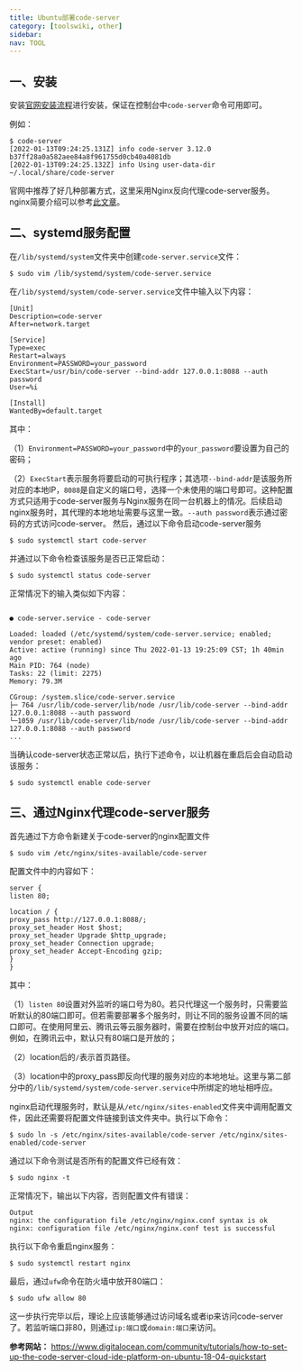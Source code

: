 ```yaml
---
title: Ubuntu部署code-server
category: [toolswiki, other]
sidebar:
nav: TOOL
---
```


## 一、安装

安装[官网安装流程](https://github.com/coder/code-server)进行安装，保证在控制台中`code-server`命令可用即可。

例如：

```shell
$ code-server
[2022-01-13T09:24:25.131Z] info code-server 3.12.0 b37ff28a0a582aee84a8f961755d0cb40a4081db
[2022-01-13T09:24:25.132Z] info Using user-data-dir ~/.local/share/code-server
```

官网中推荐了好几种部署方式，这里采用Nginx反向代理code-server服务。nginx简要介绍可以参考[此文章](https://mp.weixin.qq.com/s/XoqGvYBabW8YBl9xEeNYZw)。
## 二、systemd服务配置
在`/lib/systemd/system`文件夹中创建`code-server.service`文件：
```shell
$ sudo vim /lib/systemd/system/code-server.service
```
在`/lib/systemd/system/code-server.service`文件中输入以下内容：
```shell
[Unit]
Description=code-server
After=network.target

[Service]
Type=exec
Restart=always
Environment=PASSWORD=your_password
ExecStart=/usr/bin/code-server --bind-addr 127.0.0.1:8088 --auth password
User=%i

[Install]
WantedBy=default.target
```

其中：

（1）`Environment=PASSWORD=your_password`中的`your_password`要设置为自己的密码；

（2）`ExecStart`表示服务将要启动的可执行程序；其选项`--bind-addr`是该服务所对应的本地IP，`8088`是自定义的端口号，选择一个未使用的端口号即可。这种配置方式只适用于code-server服务与Nginx服务在同一台机器上的情况。后续启动nginx服务时，其代理的本地地址需要与这里一致。`--auth password`表示通过密码的方式访问code-server。
然后，通过以下命令启动code-server服务

```shell
$ sudo systemctl start code-server
```

并通过以下命令检查该服务是否已正常启动：

```shell
$ sudo systemctl status code-server
```

正常情况下的输入类似如下内容：

```

● code-server.service - code-server

Loaded: loaded (/etc/systemd/system/code-server.service; enabled; vendor preset: enabled)
Active: active (running) since Thu 2022-01-13 19:25:09 CST; 1h 40min ago
Main PID: 764 (node)
Tasks: 22 (limit: 2275)
Memory: 79.3M

CGroup: /system.slice/code-server.service
├─ 764 /usr/lib/code-server/lib/node /usr/lib/code-server --bind-addr 127.0.0.1:8088 --auth password
└─1059 /usr/lib/code-server/lib/node /usr/lib/code-server --bind-addr 127.0.0.1:8088 --auth password
...

```

当确认code-server状态正常以后，执行下述命令，以让机器在重启后会自动启动该服务：

```shell
$ sudo systemctl enable code-server
```

## 三、通过Nginx代理code-server服务

首先通过下方命令新建关于code-server的nginx配置文件

```shell
$ sudo vim /etc/nginx/sites-available/code-server
```

配置文件中的内容如下：

```shell
server {
listen 80;

location / {
proxy_pass http://127.0.0.1:8088/;
proxy_set_header Host $host;
proxy_set_header Upgrade $http_upgrade;
proxy_set_header Connection upgrade;
proxy_set_header Accept-Encoding gzip;
}
}
```

其中：

（1）`listen 80`设置对外监听的端口号为80。若只代理这一个服务时，只需要监听默认的80端口即可。但若需要部署多个服务时，则让不同的服务设置不同的端口即可。在使用阿里云、腾讯云等云服务器时，需要在控制台中放开对应的端口。例如，在腾讯云中，默认只有80端口是开放的；

（2）location后的`/`表示首页路径。

（3）location中的proxy_pass即反向代理的服务对应的本地地址。这里与第二部分中的`/lib/systemd/system/code-server.service`中所绑定的地址相呼应。

nginx启动代理服务时，默认是从`/etc/nginx/sites-enabled`文件夹中调用配置文件，因此还需要将配置文件链接到该文件夹中。执行以下命令：

```shell
$ sudo ln -s /etc/nginx/sites-available/code-server /etc/nginx/sites-enabled/code-server
```

通过以下命令测试是否所有的配置文件已经有效：

```shell
$ sudo nginx -t
```

正常情况下，输出以下内容，否则配置文件有错误：

```shell
Output
nginx: the configuration file /etc/nginx/nginx.conf syntax is ok
nginx: configuration file /etc/nginx/nginx.conf test is successful
```

执行以下命令重启nginx服务：

```shell
$ sudo systemctl restart nginx
```

最后，通过`ufw`命令在防火墙中放开80端口：

```shell
$ sudo ufw allow 80
```

这一步执行完毕以后，理论上应该能够通过访问域名或者ip来访问code-server了。若监听端口非80，则通过`ip:端口`或`domain:端口`来访问。

**参考网站：**
https://www.digitalocean.com/community/tutorials/how-to-set-up-the-code-server-cloud-ide-platform-on-ubuntu-18-04-quickstart

